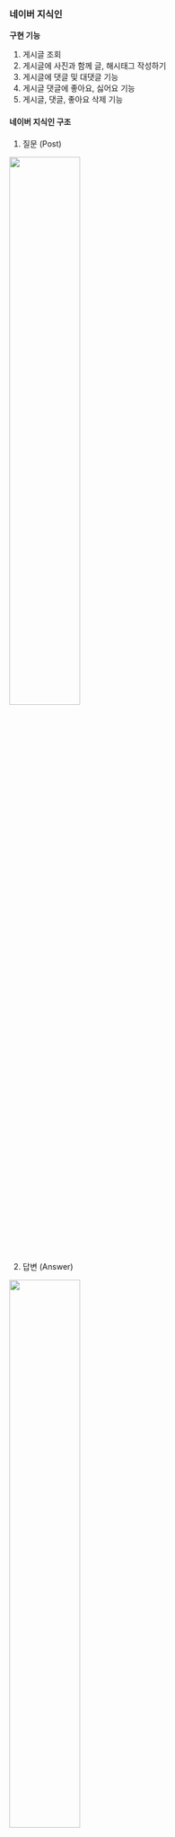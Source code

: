 ### 네이버 지식인

**구현 기능**
1. 게시글 조회
2. 게시글에 사진과 함께 글, 해시태그 작성하기 
3. 게시글에 댓글 및 대댓글 기능
4. 게시글 댓글에 좋아요, 싫어요 기능
5. 게시글, 댓글, 좋아요 삭제 기능



#### 네이버 지식인 구조
1. 질문 (Post)
<img src="https://github.com/user-attachments/assets/7c03d81a-2dc6-4525-a813-80c91426f3e0" width="50%">

2. 답변 (Answer)
<img src="https://github.com/user-attachments/assets/a648fd62-186e-49f9-a412-3beb63e4be2b" width="50%">

4. 좋아요/싫어요 (Like_dislike) + 댓글 (Comment)
<img src="https://github.com/user-attachments/assets/251a48a4-0e74-4030-bde4-0b8d74e4e200" width="50%">



## Mission 1️⃣ 데이터 모델링 
(1) **ERD**![Image](https://github.com/user-attachments/assets/e1c66816-b435-4335-80f9-a36cbd603e03)**1. User**
- 한 명의 user은 여러개의 **Post, Aswer, like_dislike, comment**를 작성 가능 (User와 1:N 관계)

**2. Post**
- 하나의 Post에는 여러개의 **Comment, Answer, like_dislike, image** 작성 가능 (Post와 1:N 관계)
- Post와 **Hashtag**는 N:M 관계 -> 중간에 PostHash table 설정

**3. Answer**
- 하나의 Answer에는 여러개의 **comment, Image, like_dislike** 작성 가능 (Answer과 1:N 관계)

### (2) Entity 설계 

**1. LikeDislike**
```
@Enumerated(EnumType.STRING)
   private LikeStatus likestatus;

@Enumerated(EnumType.STRING)
    private TargetStatus targetstatus;
```
- 이 부분에서, LikeStatus는 Enum으로 관리하여 Like, Dislike 설정
- 좋아요/싫어요는 Post와 Answer에 달 수 있으므로 TargetStatus에서 Post, Answer로 관리

**2. Comment**
```
  @Enumerated(EnumType.STRING)
    private TargetStatus targetStatus;
```
- Comment 또한 Post와 Answer에 각각 작성 가능하므로 TargetStatus를 이용하여 하나의 테이블에서 관리

🌟 Comment는 갯수가 많지 않을 것 같고 코드 중복을 피하려고 이 방식을 사용했는데 Post_Comment와 Answer_Comment로 나누는게 나을까요? 의견 부탁드립니다 🌟



## Mission 2️⃣ Repository 단위 테스트 (Post Entity 사용)

**1. User 생성**
```
@BeforeEach
    public void setUp() {
        // 테스트에 사용할 사용자 데이터 생성
        user = User.builder()
                .nickname("dohyun")
                .email("dohyun@naver.com")
                .password("1234")
                .build();

        userRepository.save(user);
    }
```
<img src="https://github.com/user-attachments/assets/8b2227f0-43b7-4b36-ae46-accc9386423d" width="60%">


**2. 작성자를 기준으로 FindPost**
- 첫번째 Post 생성 
```
@Test
    public void testFindByWriter() {
        // given

        //첫번째 질문글 (사진 X)
        Post post1 = Post.builder()
                .title("Post 1")
                .content("hello")
                .writer(user)
                .build();
        postRepository.save(post1);

```
<img src="https://github.com/user-attachments/assets/dffeab57-e437-48eb-ace8-fc28a72cc7af" width="60%">


- 두번째 Post 생성 
```
 Image image = Image.builder()
                .imageUrl("image.jpg") // 이미지 URL 설정
                .post(null)  // 아직 Post와 연결되지 않음
                .build();

        //2번째 질문글 (사진 1장)
        Post post2 = Post.builder()
                .title("Post 2")
                .content("one picture")
                .images(Collections.singletonList(image))
                .writer(user)
                .build();
        image.setPost(post2);
        postRepository.save(post2);
```
<img src="https://github.com/user-attachments/assets/a45d367d-4a33-4cc7-9504-4db1a22590cb" width="60%">


- 세번째 Post 생성
```
 //3번쨰 질문글 (사진 2장)
        Post post3 = Post.builder()
                .title("Post 3")
                .content("two pictures")
                .images(Arrays.asList())
                .writer(user)
                .build();
        postRepository.save(post3);

        Image image1 = Image.builder()
                .imageUrl("image_url_1")
                .post(post3)
                .build();

        Image image2 = Image.builder()
                .imageUrl("image_url_2")
                .post(post3)
                .build();

        imageRepository.save(image1);
        imageRepository.save(image2);

```
<img src="https://github.com/user-attachments/assets/5e5e52df-bfa7-459e-a5b9-5ecf8d3dd19b" width="60%">

- Post DB
<img src="https://github.com/user-attachments/assets/fe378097-02c1-4153-979f-ea16c396b5f2" width="60%">

- Image DB
 <img src="https://github.com/user-attachments/assets/e5232e8e-39c2-48da-80d2-0445e0744e42" width="60%">

- 나머지 when/then
```
// when
        List<Post> posts = postRepository.findByWriter(user);
// then
        assertThat(posts).hasSize(3);
        assertThat(posts).extracting(Post::getTitle).containsExactly("Post 1", "Post 2","Post 3");
```



## Mission 3️⃣ JPA 관련 문제
### (1) 어떻게 data jpa는 interface만으로도 함수가 구현이 되는가?
```
public interface PostRepository extends JpaRepository<Post, Long> {
    List<Post> findByWriter(User writer);
}

```
- Spring이 애플리케이션을 실행하면서 PostRepository의 프록시 객체를 생성

- 인터페이스만 정의하면 Spring이 동적으로 구현체를 만들어 주입
이 때, SimpleJpaRepository 클래스가 작동하며 메서드 이름을 분석해 쿼리 자동 생성

> findByWriter(User writer)
→ "SELECT p FROM Post p WHERE p.writer = ?"

- Spring이 내부적으로 EntityManager를 사용하여 쿼리를 실행하고 결과 반환



### (2)  왜 계속 생성되는 entity manager를 생성자 주입을 이용하는가?
- **EntityManager은 싱글톤 객체가 아니다 !!**
- 트랜잭션이 시작될 때 새로운 EntityManager 객체가 동적으로 생성되며, 트랜잭션이 끝날 때 EntityManager는 폐기됨.

> ❔ **그럼 왜 생성자 주입?**
- EntityManager는 **프록시 객체**로 주입되며, 실제 트랜잭션 범위에서만 EntityManager가 생성되고 관리된다.
- 프록시 객체는 애플리케이션에서 하나의 인스턴스로 관리되며(싱글톤), 필요한 시점에 실제 EntityManager를 동적으로 생성한다.



### (3)  Fetch Join과 Distinct
- **Fetch Join** 이란?
  
 : JPQL에서 성능 최적화를 위해 제공하는 기능
 
 : 연관된 엔티티나 컬렉션을 SQL 한 번에 함께 조회하는 기능
 
 - **Fetch Join** 사용
 ```
"select t From Team t join fetch t.members where t.name = "팀A";
```

 : Name이 "팀A"인 Team을 조회하면서 해당 팀에 속한 members도  함께 즉시 로딩하여 가져오는 쿼리 (즉시 로딩)
  - 만약 "팀 A"에 **Member가 2명** 있다면?
    : **팀 A가 2번 중복** 됨
   
    
 - 이 때 !! **Distinct**를 사용하면
```
"select distinct t From Team t join fetch t.members where t.name = "팀A";
 ```
 : 중복되었던 "Team A"가 **한번** 만 나오게 된다.
 

 (참고 https://9hyuk9.tistory.com/77)

---
### WEEK 3. ERD 수정
![Image](https://github.com/user-attachments/assets/93f0e2b0-2b97-4426-90e2-4ce2fee3f4cb)
- 좋아요/싫어요는 답변 글에만 달 수 있도록 수정

### 구현 기능
<img src="https://github.com/user-attachments/assets/7954e2c9-b181-4b04-bf30-e042610746bd" width="60%">

- User은 로그인 기능이 아직 없어 임의로 추가했습니다.
  <img src="https://github.com/user-attachments/assets/703d8bc7-4e31-4a0f-a273-7eafaace8ffc" width="70%">

#### 1. 질문 작성
![Image](https://github.com/user-attachments/assets/328be23e-9793-4d8d-b9b9-dae4d0bc77b7)
✨ **여기서 이미지는!! AWS S3 버킷 사용**

<img src="https://github.com/user-attachments/assets/bad6c7b5-cb11-437d-90ef-48e405ef1a10" width="70%">

 - 버킷에 잘 들어갔지요~

#### 2. 내가 쓴 모든 질문글 조회
![Image](https://github.com/user-attachments/assets/9499ae8b-c7ab-40de-b747-7069b8adcc36)

#### 3. 내가 쓴 질문글 삭제
<img src="https://github.com/user-attachments/assets/c51a031a-ad44-409f-a7a6-1a74393c080a" width="70%">

- 삭제 성공~

✨ 삭제하려는 userId와 질문 작성자가 다르면?
![Image](https://github.com/user-attachments/assets/94a62a0a-175b-4577-9cd8-15dbfe3a01b5)
- 에러 발생!!

#### 4. 답변 작성
<img src="https://github.com/user-attachments/assets/51d8f2ab-e820-480a-8766-42f2787c317c" width="60%">

![Image](https://github.com/user-attachments/assets/9b9f714d-7601-438d-8ee8-a8a1d12785de)

✨ 질문 작성자가 답변을 달려 하면?
![Image](https://github.com/user-attachments/assets/7d7b8eac-d01e-4872-8952-f58698339081)
- 에러 발생 !!

#### 5. 질문과 답변 조회
![Image](https://github.com/user-attachments/assets/47a6e657-d499-4a7e-a35f-b204a2ebc45d)
- postId를 PathParameter로 입력하면 그 질문과 답변글들을 조회 가능

#### 6. 좋아요/싫어요 달기
![Image](https://github.com/user-attachments/assets/40f6552c-c7f5-44b2-bb19-26960f1a28a9)
✨ 좋아요/싫어요 연타 방지를 어떻게 할까... 생각하다가 

(1) 좋아요-> 좋아요/ (2) 좋아요-> 싫어요/ (3) 싫어요-> 싫어요/(4) 싫어요->좋아요

모두 에러 처리 나도록 했습니다.

(1) 의 경우

<img src="https://github.com/user-attachments/assets/ec241205-d2d6-4be4-b1d5-0a5f7c42d535" width="70%">

(2),(4)의 경우

<img src="https://github.com/user-attachments/assets/19aee750-7f83-4041-9fc5-8a6c8673d7c2" width="70%">

**결국, LIKE/DISLIKE가 있는 경우, 삭제한 후에만 새로 달 수 있습니다.**

#### 7. 좋아요/싫어요 삭제
<img src="https://github.com/user-attachments/assets/9c3f6c42-b3a9-4dcc-8591-57c919f30b3e" width="50%">

 ***

❔Hashtag를 이용한 질문글 찾기를 위해 HashtagController을 따로 둘지, PostController에 포함시킬지 고민중입니다. 어떻게 하셨나요❔

***
### 부가 구현 설명

**1. ErrorStatus + 성공 응답 처리**
 - exception과 ErrorStatus, SuccessStatus 등을 추가하였습니다. 
 - ErrorStatus에서는 에러 처리를 Custom하여 추가합니다.

**2. Swagger**
- SwaggerConfig를 이용한 Swagger 테스트 설정

**3. Converter**
- DTO <-> Entity 간 변환을 Converter에서 처리
- 서비스 로직의 간결성을 위해

**4. Service + ServiceImpl 사용**
- Service는 인터페이스 구현 + ServiceImpl은 비즈니스 로직 처리
- 확장성을 위해

**5. AWS S3 BUCKET 사용**
- 이미지 업로드를 위해 사용
- MultiPartFile 형식으로 이미지를 S3 버킷에 업로드 후, 이미지 URL을 반환하여 DB에 저장

---
### WEEK 4. 로그인/회원가입 추가 + 이 외 기능 구현

#### 1. 회원가입 + 로그인
**1) 로그인 정보를 받아오기 위한 CustomUserDetails**
``` java
public class CustomUserDetails implements UserDetails {

    private Long userId;
    private String username;
    private String password;
    private Collection<? extends GrantedAuthority> authorities;

    public CustomUserDetails(Long userId, String username, String password, Collection<? extends GrantedAuthority> authorities) {
        this.userId = userId;
        this.username = username;
        this.password = password;
        this.authorities = authorities;
    }
```
이후 **@AuthenticationPrincipal** 로 로그인 정보를 주입받았다.

**2) Spring Security**
```java
    @Bean
public SecurityFilterChain myFilter(HttpSecurity httpSecurity) throws Exception {
    return httpSecurity
            .csrf(AbstractHttpConfigurer::disable) //csrf 비활성화
            .httpBasic(AbstractHttpConfigurer::disable)
            .authorizeHttpRequests(a -> a.requestMatchers("/user/create", "/user/login", "/user/logout", "/connect/**", "/v3/api-docs/**",
                    "/swagger-ui/**", "/swagger-ui.html","permit/**").permitAll().anyRequest().authenticated())
            .sessionManagement(s -> s.sessionCreationPolicy(SessionCreationPolicy.STATELESS))
            .addFilterBefore(jwtAuthFilter, UsernamePasswordAuthenticationFilter.class)
            .build();
}

@Bean
public PasswordEncoder makePassword() {
    return PasswordEncoderFactories.createDelegatingPasswordEncoder();
}
}
```
- 로그인/회원가입/스웨거 등은 인증 절차 없이 필터를 통과,
  로그인하지 않은 사용자가 볼 수 있는 화면 (질문+답변 조회) 등은 엔드포인트를 "**permit/**"으로 시작하게 하여 필터 통과
- 비밀번호 암호화를 위한 인코더 생성

**3) JwtAuthFilter**
 ```java
 UserDetails userDetails = new CustomUserDetails(userId, username, null, authorities);

    // Authentication 객체 설정
 Authentication authentication = new UsernamePasswordAuthenticationToken(userDetails, "", userDetails.getAuthorities());
                SecurityContextHolder.getContext().setAuthentication(authentication);
            }
```

- JWT 안의 정보로 CustomUserDetails 객체를 만든다.
  이 때, 비밀번호는 이미 토큰으로 인증된 상태이므로 null 처리

- 만든 Authentication을 SecurityContextHolder에 심어 추후 @AuthenticationPrincipal을 통해 로그인 정보를 꺼냄.

#### 2. 로그인 + 비로그인 구분
<img src="https://velog.velcdn.com/images/dohyunii/post/40c0d955-447e-4d68-87d1-83deb398b807/image.png" width="60%" />

- **post를 예로 들면**

  **<내가 쓴 질문 조회/질문 작성/내가 쓴 질문 삭제>** 등의 api는 로그인 정보를 받아와야 하므로 **/post**로 시작함
  <**해시태그별 글 조회**>는 로그인하지 않은 사용자도 조회 가능하므로 **/permit**으로 시작해 필터 통과함

#### 3. 로그아웃 + 엑세스 토큰 재발급
(1) **로그아웃**

- 리프레시 토큰을 레디스에 저장하는 방법도 있다는데 일단 DB에 저장함.
- **RefreshToken** entity 추가
```java
public class RefreshToken {
    @Id
    private Long userId;

    private String refreshToken;
```
- 로그아웃 시, 저장해두었던 사용자의 refreshToken이 삭제되고 재로그인 해야 한다.

(2)**엑세스 토큰 재발급**
- 엑세스 토큰의 유효기간은 30분, 리프레시 토큰의 유효기간은 30일로 설정
- 엑세스 토큰 만료 시, 리프레시 토큰을 이용해 엑세스 토큰을 재발급 받는다.
- 클라이언트가 리프레시 토큰을 요청과 함께 쿠키에서 보내면, 서버에서 이를 검증하여 엑세스 토큰을 갱신한다.

❶ **리프레시 토큰 검증**
```java
RefreshToken savedToken = refreshTokenRepository.findByUserId(userId)
        .orElseThrow(() -> new CustomException(ErrorStatus.INVALID_REFRESH_TOKEN));

if (!savedToken.getRefreshToken().equals(refreshToken)) {
    throw new CustomException(ErrorStatus.INVALID_REFRESH_TOKEN);

TokenDTO newTokenDTO = jwtTokenProvider.createToken(user);
}
```
: DB에서 사용자의 리프레시 토큰을 조회하고 비교한 뒤, jwtTokenProvider.createToken(user)를 호출해 새 토큰 발급한다.

```java
  // DB에 리프레시 토큰 업데이트
/ savedToken.setRefreshToken(newTokenDTO.getRefreshToken());

쿠키에 새로운 리프레시 토큰 저장
jwtTokenProvider.setRefreshTokenInCookies(response, newTokenDTO.getRefreshToken());

```
: 발급 받은 새 토큰을 cookie와 db에 업데이트한다.

❷ **JwtTokenProvider**
```java

if (existingToken != null) {
        try {
        // 리프레시 토큰이 유효한지 확인
        Jwts.parserBuilder()
                        .setSigningKey(SECRET_KEY)
                        .build()
                        .parseClaimsJws(existingToken.getRefreshToken());

        //유효하면 재사용 (리프레시 토큰은 그대로)
        refreshToken = existingToken.getRefreshToken();
            } catch (ExpiredJwtException e) {
        // 만료된 경우 새로 발급
        refreshToken = createRefreshToken(user);
                existingToken.setRefreshToken(refreshToken);
                refreshTokenRepository.save(existingToken);
            }
                    } 
else {
        refreshToken = createRefreshToken(user);
            refreshTokenRepository.save(new RefreshToken(user.getId(), refreshToken));
        }

```
- 리프레시 토큰의 만료기한이 남았다면 그대로 반환, 만료기한이 지났다면 새로 발급 받아야한다.
- 리프레시 토큰이 만료된 경우, **재로그인해야 한다는 에러** 터트림.

**실행결과**

<img src="https://velog.velcdn.com/images/dohyunii/post/4d0309e3-5d3c-4b55-93cb-299ce2a8bb1a/image.png" width="60%" />

- 리프레시 토큰 만료 시,
  ![](https://velog.velcdn.com/images/dohyunii/post/d21155e1-2f01-40c0-9d04-2beefd15892c/image.png)


#### 4. 추가 구현 기능
**(1) 회원가입, 로그인**
- 회원가입 시 email, nickname, password 입력
<img src="https://velog.velcdn.com/images/dohyunii/post/39504893-04dd-4dc2-a376-26cd6ba8b9c0/image.png" width="60%" />
- 이후 로그인 시 토큰 반환

  ![](https://velog.velcdn.com/images/dohyunii/post/7362e2c7-ac0d-46c5-9a8a-229122a3ab61/image.png)
- 로그인할 때 리프레시 토큰을 쿠키에 저장
```java
        // 쿠키에 리프레시 토큰 저장
        jwtTokenProvider.setRefreshTokenInCookies(response, tokenDTO.getRefreshToken());
```

**(2) 해시태그별 글 조회**

 <img src="https://velog.velcdn.com/images/dohyunii/post/314325ad-831e-4615-8112-9831b5f53743/image.png" width="40%" /> 
 
 ![](https://velog.velcdn.com/images/dohyunii/post/45c1c7f5-5c5c-446b-9cce-278c02aab72b/image.png)

- **post 삭제 시, post와 hashtag의 관계는 끊고 hashtag는 남겨둠**
``` java
       //4. Post 삭제시 hashtag는 그대로 -> 해당 hashtag의 postId를 null로 설정
        List<PostHash> postHashtags = post.getPostHashtags();
        for (PostHash postHash : postHashtags) {
            postHash.setPost(null);
        }
```
![](https://velog.velcdn.com/images/dohyunii/post/9238ccca-1a0b-4081-a5d0-292bc395f77e/image.png)
: 삭제된 post이기 때문에 post_hash 테이블의 post_id가 null로 바뀌었다.

**(3) 댓글 관련**
- 댓글은 **POST, ANSWER**에 남길 수 있다. 이를 TargetStatus로 구분하였다.
<img src="https://velog.velcdn.com/images/dohyunii/post/71277bc1-08ba-4f2a-ac8e-af22e5dcbb49/image.png" width="50%" />
: TargetStatus에는 POST 또는 ANSWER과 그의 id를 넣으면 된다.


❶ **Post**에 댓글 남김

<img src="https://velog.velcdn.com/images/dohyunii/post/17fb05b4-0d1d-48b4-a8de-8192884fd689/image.png" width="50%" />

❷ **Answer**에 댓글 남김

<img src="https://velog.velcdn.com/images/dohyunii/post/4086b03d-2f08-4aef-a0a1-7c77201a9c88/image.png" width="50%" />

![](https://velog.velcdn.com/images/dohyunii/post/17752005-f2e9-47bb-9d7c-eab40883095e/image.png)

- **Post 삭제 시** 댓글과 답변이 모두 삭제되도록, **Answer만 삭제시** 댓글은 그대로 남도록 했다.
```
        // answer삭제시 comment는 그대로 둠
        List<Comment> comments = commentRepository.findAllByAnswer(answer);
        for (Comment comment : comments) {
            comment.setAnswer(null);
        }
```
![](https://velog.velcdn.com/images/dohyunii/post/05232126-f1fe-4c91-b15e-4811bb3a636c/image.png)
: answer 삭제 후 위와 달리 comment_id 5의 answer_id가 null로 바뀌었다.

🤔이렇게 하면 나중에 어디에 달렸던 댓글인지 알 수 없지 않나 ..??

**-> soft delete**로 변경

- Answer 엔티티에 추가

 ``` java
 @Where(clause = "is_deleted = false")
 // @Where을 두어 isdeleted=false인 것만 조회하도록 함
 
    @Column(name = "is_deleted")
    private Boolean isDeleted = false;
 ```
 
 - Answer을 실제로 삭제하는 대신 is_deleted를 true로 설정하여 관계는 그대로 둔다.
   - answer삭제시 answer_id 5의 is_deleted 가 1로 변경
   ![](https://velog.velcdn.com/images/dohyunii/post/5cfdcc23-dbcb-4902-828a-104cf0157b83/image.png)
   - comment 테이블을 보면, answer_id 5가 그대로 남아있다.
   ![](https://velog.velcdn.com/images/dohyunii/post/6095ebc9-993b-424b-ac14-cad21ca939b6/image.png)
   - 글 조회시, is_deleted=false인 답변만 조회된다.
![](https://velog.velcdn.com/images/dohyunii/post/5e43c3f1-3e8d-49dc-b28d-49fe9c722ef4/image.png)


